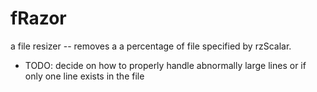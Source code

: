 # fRazor
a file resizer -- removes a a percentage of file specified by rzScalar.

- TODO: decide on how to properly handle abnormally large lines or if only one line exists in the file
